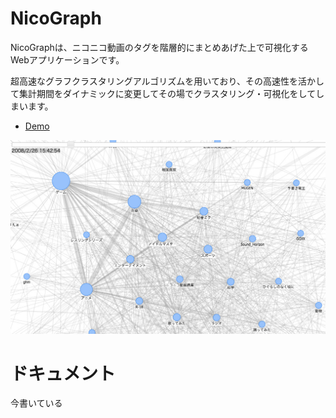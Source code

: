 # NicoGraph
NicoGraphは、ニコニコ動画のタグを階層的にまとめあげた上で可視化するWebアプリケーションです。

超高速なグラフクラスタリングアルゴリズムを用いており、その高速性を活かして集計期間をダイナミックに変更してその場でクラスタリング・可視化をしてしまいます。

- [Demo](http://nicograph.ledyba.org/)

[![ScreenShot](https://raw.githubusercontent.com/ledyba/NicoGraph/master/screenshot.jpg)](http://nicograph.ledyba.org)

# ドキュメント

今書いている
